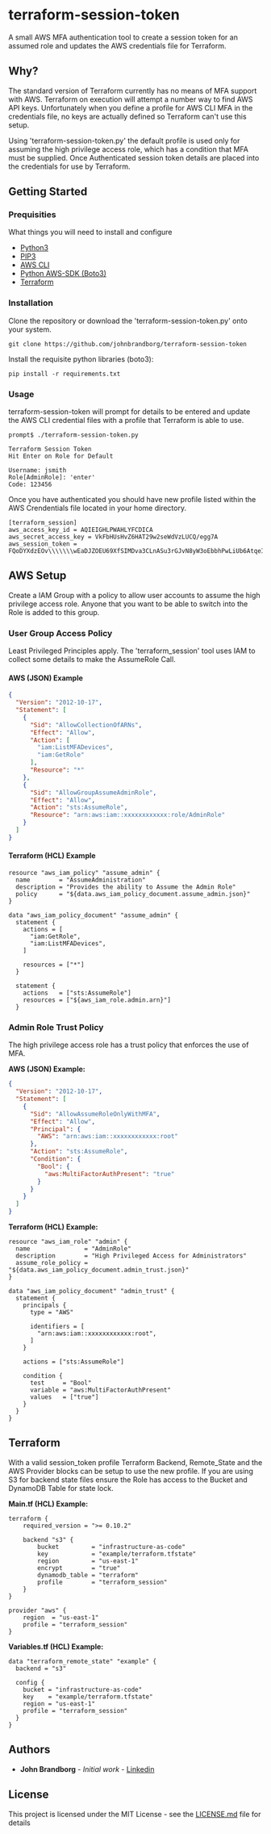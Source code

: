 terraform-session-token
=================

A small AWS MFA authentication tool to create a session token for an assumed role and updates the AWS credentials file for Terraform.

Why?
----

The standard version of Terraform currently has no means of MFA support with AWS.  Terraform on execution will attempt a number way to find AWS API keys. Unfortunately when you define a profile for AWS CLI MFA in the credentials file, no keys are actually defined so Terraform can't use this setup.

Using 'terraform-session-token.py' the default profile is used only for assuming the high privilege access role, which has a condition that MFA must be supplied. Once Authenticated session token details are placed into the credentials for use by Terraform.

Getting Started
---------------

### Prequisities

What things you will need to install and configure

 - [Python3](https://www.python.org/)
 - [PIP3](https://pip.pypa.io)
 - [AWS CLI](https://aws.amazon.com/cli/)
 - [Python AWS-SDK (Boto3)](https://github.com/boto/boto3)
 - [Terraform](https://www.terraform.io/)

### Installation

Clone the repository or download the 'terraform-session-token.py' onto your system.

    git clone https://github.com/johnbrandborg/terraform-session-token

Install the requisite python libraries (boto3):

    pip install -r requirements.txt

### Usage

terraform-session-token will prompt for details to be entered and update the AWS CLI credential files with a profile that Terraform is able to use.

    prompt$ ./terraform-session-token.py

    Terraform Session Token
    Hit Enter on Role for Default

    Username: jsmith
    Role[AdminRole]: 'enter'
    Code: 123456

Once you have authenticated you should have new profile listed within the AWS Crendentials file located in your home directory.

    [terraform_session]
    aws_access_key_id = AQIEIGHLPWAHLYFCDICA
    aws_secret_access_key = VkFbHUsHvZ6HAT29w2seWdVzLUCQ/egg7A
    aws_session_token = FQoDYXdzEOv\\\\\\\wEaDJZOEU69XfSIMDva3CLnASu3rGJvN8yW3oEbbhPwLiUb6AtqeILq3BmZR1Qr6bze8xlcwKdLZAoStT4drIlhuH7vQl1EaIDXT/AAeopW9siFupGnes+jTJXLMKmfslkngdlsndgVZWalDkRiH6Bg9ZgdkMXX34AV6Ro7MDpOwRVsRe+8/OSQPdtEPDBTfrSPTyALMSDFInieiownroiFJIlwEDsrBdd379ST3Gmftav4T4E9n4R1sxrVhtPqm0tvK7Y1lfgAJgftK+W4mwceygE27Q5xFnYaVxAHfd87dFSZvQLfRt5WIOEMZMZOjVDYCjGofXMBQ==

AWS Setup
---------

Create a IAM Group with a policy to allow user accounts to assume the high privilege access role.  Anyone that you want to be able to switch into the Role is added to this group.

### User Group Access Policy

Least Privileged Principles apply. The 'terraform_session' tool uses IAM to collect some details to make the AssumeRole Call.

#### AWS (JSON) Example
```json
{
  "Version": "2012-10-17",
  "Statement": [
    {
      "Sid": "AllowCollectionOfARNs",
      "Effect": "Allow",
      "Action": [
        "iam:ListMFADevices",
        "iam:GetRole"
      ],
      "Resource": "*"
    },
    {
      "Sid": "AllowGroupAssumeAdminRole",
      "Effect": "Allow",
      "Action": "sts:AssumeRole",
      "Resource": "arn:aws:iam::xxxxxxxxxxxx:role/AdminRole"
    }
  ]
}
```

#### Terraform (HCL) Example
```hcl
resource "aws_iam_policy" "assume_admin" {
  name        = "AssumeAdministration"
  description = "Provides the ability to Assume the Admin Role"
  policy      = "${data.aws_iam_policy_document.assume_admin.json}"
}

data "aws_iam_policy_document" "assume_admin" {
  statement {
    actions = [
      "iam:GetRole",
      "iam:ListMFADevices",
    ]

    resources = ["*"]
  }

  statement {
    actions   = ["sts:AssumeRole"]
    resources = ["${aws_iam_role.admin.arn}"]
  }
```

### Admin Role Trust Policy

The high privilege access role has a trust policy that enforces the use of MFA.

**AWS (JSON) Example:**
```json
{
  "Version": "2012-10-17",
  "Statement": [
    {
      "Sid": "AllowAssumeRoleOnlyWithMFA",
      "Effect": "Allow",
      "Principal": {
        "AWS": "arn:aws:iam::xxxxxxxxxxxx:root"
      },
      "Action": "sts:AssumeRole",
      "Condition": {
        "Bool": {
          "aws:MultiFactorAuthPresent": "true"
        }
      }
    }
  ]
}
```

**Terraform (HCL) Example:**
```hcl
resource "aws_iam_role" "admin" {
  name               = "AdminRole"
  description        = "High Privileged Access for Administrators"
  assume_role_policy = "${data.aws_iam_policy_document.admin_trust.json}"
}

data "aws_iam_policy_document" "admin_trust" {
  statement {
    principals {
      type = "AWS"

      identifiers = [
        "arn:aws:iam::xxxxxxxxxxxx:root",
      ]
    }

    actions = ["sts:AssumeRole"]

    condition {
      test     = "Bool"
      variable = "aws:MultiFactorAuthPresent"
      values   = ["true"]
    }
  }
}
```

Terraform
---------

With a valid session_token profile Terraform Backend, Remote_State and the AWS Provider blocks can be setup to use the new profile.  If you are using S3 for backend state files ensure the Role has access to the Bucket and DynamoDB Table for state lock.

**Main.tf (HCL) Example:**
```hcl
terraform {
    required_version = ">= 0.10.2"

    backend "s3" {
        bucket         = "infrastructure-as-code"
        key            = "example/terraform.tfstate"
        region         = "us-east-1"
        encrypt        = "true"
        dynamodb_table = "terraform"
        profile        = "terraform_session"
    }
}

provider "aws" {
    region  = "us-east-1"
    profile = "terraform_session"
}
```

**Variables.tf (HCL) Example:**
```
data "terraform_remote_state" "example" {
  backend = "s3"

  config {
    bucket = "infrastructure-as-code"
    key    = "example/terraform.tfstate"
    region = "us-east-1"
    profile = "terraform_session"
  }
}
```

Authors
-------

* **John Brandborg** - *Initial work* - [Linkedin](https://www.linkedin.com/in/johnbrandborg/)

License
-------
This project is licensed under the MIT License - see the [LICENSE.md](https://github.com/johnbrandborg/terraform-session-token/blob/master/LICENSE) file for details